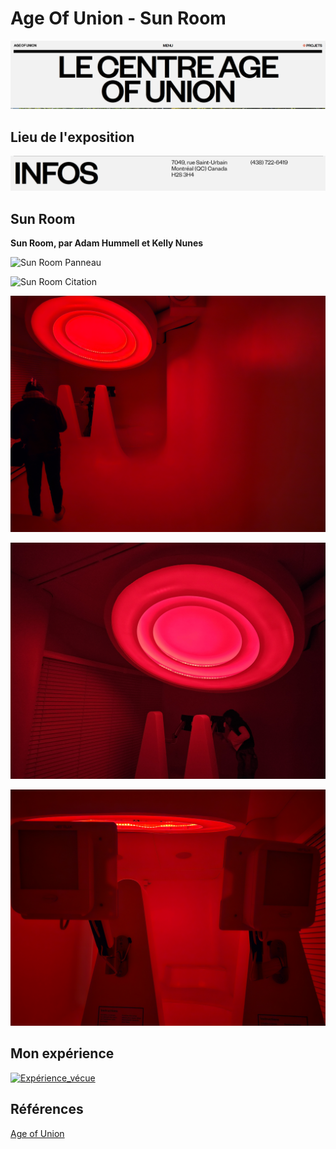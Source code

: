 # Age Of Union - Sun Room

![Logo_AoU](medias/Affiche_AoU.PNG)

## Lieu de l'exposition

![Lieu_AoU](medias/lieu_AoU.PNG)

## Sun Room

**Sun Room, par Adam Hummell et Kelly Nunes** 

![Sun Room Panneau](medias/panneau.jpg)

![Sun Room Citation](medias/citation.jpg)

![SR 1](medias/sun_room_01.jpg)

![SR 2](medias/sun_room_02.jpg)

![SR 3](medias/sun_room_03.jpg)

## Mon expérience

[![Expérience_vécue](http://img.youtube.com/vi/c8P1kLO8Dh4.jpg)](http://www.youtube.com/watch?v=c8P1kLO8Dh4)

## Références

[Age of Union](https://ageofunion.com/fr/centre/)

